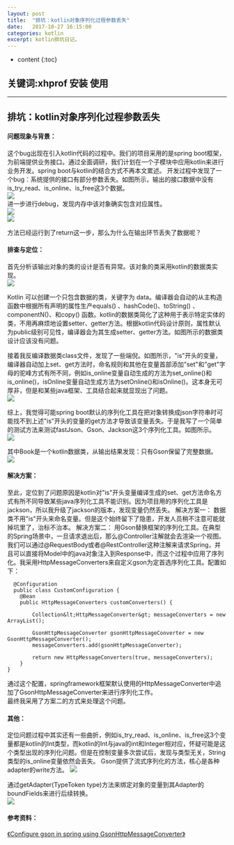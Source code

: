```yaml
---
layout: post
title:  "排坑：kotlin对象序列化过程参数丢失"
date:   2017-10-27 16:15:00
categories: kotlin
excerpt: kotlin排坑日记。
---
```


* content
{:toc}

## 关键词:xhprof 安装 使用

---

## 排坑：kotlin对象序列化过程参数丢失
#### 问题现象与背景：
这个bug出现在引入kotlin代码的过程中。我们的项目采用的是spring boot框架，为前端提供业务接口。通过全面调研，我们计划在一个子模块中应用kotlin来进行业务开发。spring boot与kotlin的结合方式不再本文累述。
开发过程中发现了一个bug：系统提供的接口有部分参数丢失。如图所示，输出的接口数据中没有is_try_read、is_online、is_free这3个数据。       
![](https://sunzengjun.github.io/css/pics/kotlin01.png)       
进一步进行debug，发现内存中该对象确实包含对应属性。       
	![](https://sunzengjun.github.io/css/pics/kotlin02.png)       
  ![](https://sunzengjun.github.io/css/pics/kotlin03.png)      
	
方法已经运行到了return这一步，那么为什么在输出环节丢失了数据呢？
#### 排查与定位：
首先分析该输出对象的类的设计是否有异常。该对象的类采用kotlin的数据类实现。            
	![](https://sunzengjun.github.io/css/pics/kotlin04.png)
	
Kotlin 可以创建一个只包含数据的类，关键字为 data。编译器会自动的从主构造函数中根据所有声明的属性生产equals() 、hashCode()、toString() 、componentN()、和copy() 函数。kotlin的数据类简化了这种用于表示特定实体的类，不用再麻烦地设置setter、getter方法。根据kotlin代码设计原则，属性默认为public级别可见性，编译器会为其生成setter、getter方法。如图所示的数据类设计应该没有问题。        
	
接着我反编译数据类class文件，发现了一些端倪。如图所示，"is"开头的变量，编译器自动加上set、get方法时，命名规则和其他在变量首部添加"set"和"get"字母的驼峰方式有所不同，例如is_online变量自动生成的方法为set_online()和is_online()，isOnline变量自动生成方法为setOnline()和isOnline()。这本身无可厚非，但是和某些java框架、工具结合起来就显现出了问题。    
	![](https://sunzengjun.github.io/css/pics/kotlin05.png)            
	
综上，我觉得可能spring boot默认的序列化工具在把对象转换成json字符串时可能找不到上述"is"开头的变量的get方法才导致该变量丢失。于是我写了一个简单的测试方法来测试fastJson、Gson、Jackson这3个序列化工具。如图所示。    
	![](https://sunzengjun.github.io/css/pics/kotlin06.png)             
	
其中Book是一个kotlin数据类，从输出结果发现：只有Gson保留了完整数据。        
	![](https://sunzengjun.github.io/css/pics/kotlin07.png)                  
	

#### 解决方案：
至此，定位到了问题原因是kotlin对"is"开头变量编译生成的set、get方法命名方式有所不同导致某些java序列化工具不能识别。因为项目用的序列化工具是jackson，所以我升级了jackson的版本，发现变量仍然丢失。
解决方案一：
数据类不用"is"开头来命名变量。但是这个始终留下了隐患，开发人员稍不注意可能就掉坑里了，治标不治本。
解决方案二：
用Gson替换框架的序列化工具。在典型的Spring场景中，一旦请求退出后，那么@Controller注解就会去渲染一个视图。我们可以通过@RequestBody或者@RestController这种注解来请求Spring，并且可以直接将Model中的java对象注入到Response中，而这个过程中应用了序列化。我采用HttpMessageConverters来自定义gson为定首选序列化工具。配置如下：             
   
	  @Configuration
	  public class CustomConfiguration {
	    @Bean
	    public HttpMessageConverters customConverters() {
	
	        Collection&lt;HttpMessageConverter&gt; messageConverters = new ArrayList();
	
	        GsonHttpMessageConverter gsonHttpMessageConverter = new GsonHttpMessageConverter();
	        messageConverters.add(gsonHttpMessageConverter);
	
	        return new HttpMessageConverters(true, messageConverters);
	    }
	}
通过这个配置，springframework框架默认使用的HttpMessageConverter中追加了GsonHttpMessageConverter来进行序列化工作。         
最终我采用了方案二的方式来处理这个问题。     
#### 其他：
定位问题过程中其实还有一些曲折，例如is_try_read、is_online、is_free这3个变量都是kotlin的Int类型，而kotlin的Int与java的int和Integer相对应，怀疑可能是这个类型出现的序列化问题。但是在控制变量多次尝试后，发现与类型无关，String类型的is_online变量依然会丢失。
Gson提供了流式序列化的方法，核心是各种adapter的write方法。
	![](https://sunzengjun.github.io/css/pics/kotlin08.png)           
	
通过getAdapter(TypeToken type)方法来绑定对象的变量到其Adapter的boundFields来进行后续转换。           
	![](https://sunzengjun.github.io/css/pics/kotlin09.png)             
	
#### 参考资料：      
[《Configure gson in spring using GsonHttpMessageConverter》](http://https://www.leveluplunch.com/java/tutorials/023-configure-integrate-gson-spring-boot/)           
